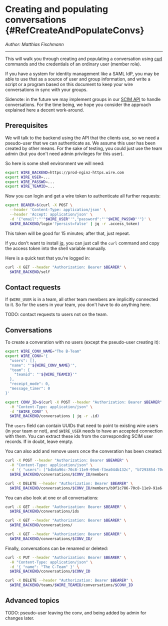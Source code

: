 # Creating and populating conversations {#RefCreateAndPopulateConvs}

_Author: Matthias Fischmann_

---

This will walk you through creating and populating a conversation
using [curl](https://curl.haxx.se/) commands and the credentials of an
ordinary user (member role).

If you have a system for identity management like a SAML IdP, you may
be able to use that as a source of user and group information, and
write a script or a program based on this document to keep your wire
conversations in sync with your groups.

Sidenote: in the future we may implement groups in our [SCIM
API](http://www.simplecloud.info/) to handle conversations.  For the
time being, we hope you consider the approach explained here a decent
work-around.


## Prerequisites

We will talk to the backend using the API that the clients use, so we
need a pseudo-user that we can authenticate as.  We assume this user
has been created by other means.  For the sake of testing, you could
just use the team admin (but you don't need admin privileges for this
user).

So here is some shell environment we will need:

```bash
export WIRE_BACKEND=https://prod-nginz-https.wire.com
export WIRE_USER=...
export WIRE_PASSWD=...
export WIRE_TEAMID=...
```

Now you can login and get a wire token to authenticate all further
requests:

```bash
export BEARER=$(curl -X POST \
  --header 'Content-Type: application/json' \
  --header 'Accept: application/json' \
  -d '{"email":"'"$WIRE_USER"'","password":"'"$WIRE_PASSWD"'"}' \
  $WIRE_BACKEND/login'?persist=false' | jq -r .access_token)
```

This token will be good for 15 minutes; after that, just repeat.

If you don't want to install [jq](https://stedolan.github.io/jq/), you
can just call the `curl` command and copy the access token into the
shell variable manually.

Here is a quick test that you're logged in:

```bash
curl -X GET --header "Authorization: Bearer $BEARER" \
  $WIRE_BACKEND/self
```


## Contact requests

If `$WIRE_USER` is in a team, all other team members are implicitly
connected to it.  So for the users in your team, you don't have to do
anything here.

TODO: contact requests to users not on the team.


## Conversations

To create a converation with no users (except the pseudo-user creating it):

```bash
export WIRE_CONV_NAME="The B-Team"
export WIRE_CONV='{
  "users": [],
  "name": "'${WIRE_CONV_NAME}'",
  "team": {
    "teamid": "'${WIRE_TEAMID}'"
  },
  "receipt_mode": 0,
  "message_timer": 0
}'

export CONV_ID=$(curl -X POST --header "Authorization: Bearer $BEARER" \
  -H "Content-Type: application/json" \
  -d "$WIRE_CONV" \
  $WIRE_BACKEND/conversations | jq -r .id)
```

The `users` field can contain UUIDs that need to point to existing
wire users (in your team or not), and `$WIRE_USER` needs to have an
accepted connection with them.  You can extract these ids from the
corresponding SCIM user records.  If in doubt, leave empty.

You can also add and remove users once the converation has been
created:

```bash
curl -X POST --header "Authorization: Bearer $BEARER" \
  -H "Content-Type: application/json" \
  -d '{ "users": ["b4b6a96c-70c8-11e9-99e6-f3ea044b132c", "b7293854-70c8-11e9-b620-97ff1eba6324"] }' \
  $WIRE_BACKEND/conversations/$CONV_ID/members

curl -X DELETE --header "Authorization: Bearer $BEARER" \
  $WIRE_BACKEND/conversations/$CONV_ID/members/b9f1c786-70c8-11e9-91a6-fbeb48cdcdd1
```

You can also look at one or all conversations:

```bash
curl -X GET --header "Authorization: Bearer $BEARER" \
  $WIRE_BACKEND/conversations/ids

curl -X GET --header "Authorization: Bearer $BEARER" \
  $WIRE_BACKEND/conversations/

curl -X GET --header "Authorization: Bearer $BEARER" \
  $WIRE_BACKEND/conversations/$CONV_ID/
```

Finally, conversations can be renamed or deleted:

```bash
curl -X PUT --header "Authorization: Bearer $BEARER" \
  -H "Content-Type: application/json" \
  -d '{ "name": "The C-Team" }' \
  $WIRE_BACKEND/conversations/$CONV_ID

curl -X DELETE --header "Authorization: Bearer $BEARER" \
  $WIRE_BACKEND/teams/$WIRE_TEAMID/conversations/$CONV_ID
```


## Advanced topics

TODO: pseudo-user leaving the conv, and being added by admin for changes later.

